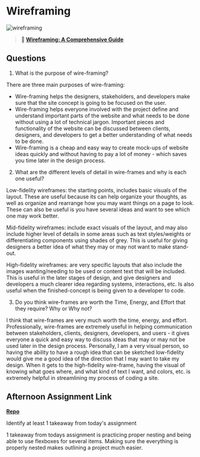 # Wireframing

![wireframing](https://bcw.blob.core.windows.net/public/img/courses/2293087935019893)

> **📖 [Wireframing: A Comprehensive Guide](https://codeworksacademy.com/fs-student-guide/resources/wk1/06-Wireframing)**

## Questions

1. What is the purpose of wire-framing? 

There are three main purposes of wire-framing: 
- Wire-framing helps the designers, stakeholders, and developers make sure that the site concept is going to be focused on the user. 
- Wire-framing helps everyone involved with the project define and understand important parts of the website and what needs to be done without using a lot of technical jargon. Important pieces and functionality of the website can be discussed between clients, designers, and developers to get a better understanding of what needs to be done. 
- Wire-framing is a cheap and easy way to create mock-ups of website ideas quickly and without having to pay a lot of money - which saves you time later in the design process. 

2. What are the different levels of detail in wire-frames and why is each one useful?

Low-fidelity wireframes: the starting points, includes basic visuals of the layout. These are useful because its can help organize your thoughts, as well as organize and rearrange how you may want things on a page to look. These can also be useful is you have several ideas and want to see which one may work better. 

Mid-fidelity wireframes: include exact visuals of the layout, and may also include higher level of details in some areas such as text styles/weights or differentiating components using shades of grey. This is useful for giving designers a better idea of what they may or may not want to make stand-out. 

High-fidelity wireframes: are very specific layouts that also include the images wanting/needing to be used or content text that will be included. This is useful in the later stages of design, and give designers and developers a much clearer idea regarding systems, interactions, etc. Is also useful  when the finished-concept is being given to a developer to code. 

3. Do you think wire-frames are worth the Time, Energy, and Effort that they require? Why or Why not?

I think that wire-frames are very much worth the time, energy, and effort. Professionally, wire-frames are extremely useful in helping communication between stakeholders, clients, designers, developers, and users - it gives everyone a quick and easy way to discuss ideas that may or may not be used later in the design process. Personally, I am a very visual person, so having the ability to have a rough idea that can be sketched low-fidelity would give me a good idea of the direction that I may want to take my design. When it gets to the high-fidelity wire-frame, having the visual of knowing what goes where, and what kind of text I want, and colors, etc. is extremely helpful in streamlining my process of coding a site.  

## Afternoon Assignment Link

**[Repo](https://github.com/chris-hildebrandt/the-band-clone)**

Identify at least 1 takeaway from today's assignment

1 takeaway from todays assignment is practicing proper nesting and being able to use flexboxes for several items. Making sure the everything is properly nested makes outlining a project much easier. 
